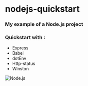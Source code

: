 # nodejs-quickstart
### My example of a Node.js project

### Quickstart with : 
  - Express 
  - Babel 
  - dotEnv 
  - Http-status
  - Winston

![Node.js](https://nodeblog.files.wordpress.com/2011/07/nodejs.png "Node.js")
